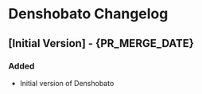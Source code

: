 # Denshobato Changelog

## [Initial Version] - {PR_MERGE_DATE}

### Added
- Initial version of Denshobato

